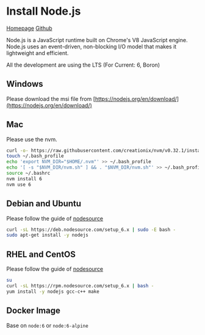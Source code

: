 # Install Node.js

[Homepage](https://nodejs.org/) [Github](https://github.com/nodejs/node)

Node.js is a JavaScript runtime built on Chrome's V8 JavaScript engine.
Node.js uses an event-driven, non-blocking I/O model that makes it lightweight and efficient.

All the development are using the LTS (For Current: 6, Boron)

## Windows
Please download the msi file from [https://nodejs.org/en/download/](https://nodejs.org/en/download/)

## Mac
Please use the nvm.
```bash
curl -o- https://raw.githubusercontent.com/creationix/nvm/v0.32.1/install.sh | bash
touch ~/.bash_profile
echo 'export NVM_DIR="$HOME/.nvm"' >> ~/.bash_profile
echo '[ -s "$NVM_DIR/nvm.sh" ] && . "$NVM_DIR/nvm.sh"' >> ~/.bash_profile
source ~/.bashrc
nvm install 6
nvm use 6
```

## Debian and Ubuntu
Please follow the guide of [nodesource](https://github.com/nodesource/distributions/blob/master/README.md#deb)
```bash
curl -sL https://deb.nodesource.com/setup_6.x | sudo -E bash -
sudo apt-get install -y nodejs
```

## RHEL and CentOS
Please follow the guide of [nodesource](https://github.com/nodesource/distributions/blob/master/README.md#rpm)
```bash
su
curl -sL https://rpm.nodesource.com/setup_6.x | bash -
yum install -y nodejs gcc-c++ make
```

## Docker Image

Base on `node:6` or `node:6-alpine`
